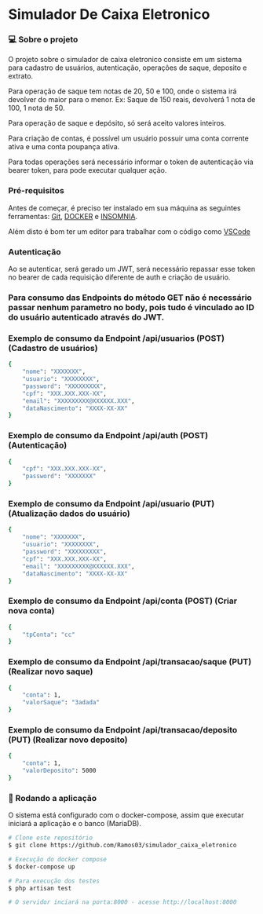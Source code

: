 # Simulador De Caixa Eletronico

### 💻 Sobre o projeto

O projeto sobre o simulador de caixa eletronico consiste em um sistema para cadastro de usuários, autenticação, operações de saque, deposito e extrato.

Para operação de saque tem notas de 20, 50 e 100, onde o sistema irá devolver do maior para o menor. Ex: Saque de 150 reais, devolverá 1 nota de 100, 1 nota de 50.

Para operação de saque e depósito, só será aceito valores inteiros.

Para criação de contas, é possível um usuário possuir uma conta corrente ativa e uma conta poupança ativa.

Para todas operações será necessário informar o token de autenticação via bearer token, para pode executar qualquer ação.


### Pré-requisitos

Antes de começar, é preciso ter instalado em sua máquina as seguintes ferramentas:
[Git](https://git-scm.com), [DOCKER](https://hub.docker.com/_/mysql) e [INSOMNIA](https://insomnia.rest/download).

Além disto é bom ter um editor para trabalhar com o código como [VSCode](https://code.visualstudio.com/)

### Autenticação
Ao se autenticar, será gerado um JWT, será necessário repassar esse token no bearer de cada requisição diferente de auth e criação de usuário.

### Para consumo das Endpoints do método GET não é necessário passar nenhum parametro no body, pois tudo é vinculado ao ID do usuário autenticado através do JWT.

### Exemplo de consumo da Endpoint /api/usuarios (POST) (Cadastro de usuários)
```bash
{
	"nome": "XXXXXXX",
	"usuario": "XXXXXXXX",
	"password": "XXXXXXXXX",
	"cpf": "XXX.XXX.XXX-XX",
	"email": "XXXXXXXXX@XXXXXX.XXX",
	"dataNascimento": "XXXX-XX-XX"
}
```

### Exemplo de consumo da Endpoint /api/auth (POST) (Autenticação)
```bash
{
	"cpf": "XXX.XXX.XXX-XX",
	"password": "XXXXXXX"
}
```

### Exemplo de consumo da Endpoint /api/usuario (PUT) (Atualização dados do usuário)
```bash
{
	"nome": "XXXXXXX",
	"usuario": "XXXXXXXX",
	"password": "XXXXXXXXX",
	"cpf": "XXX.XXX.XXX-XX",
	"email": "XXXXXXXXX@XXXXXX.XXX",
	"dataNascimento": "XXXX-XX-XX"
}
```

### Exemplo de consumo da Endpoint /api/conta (POST) (Criar nova conta)
```bash
{
	"tpConta": "cc"
}
```

### Exemplo de consumo da Endpoint /api/transacao/saque (PUT) (Realizar novo saque)
```bash
{
	"conta": 1,
	"valorSaque": "3adada"
}
```

### Exemplo de consumo da Endpoint /api/transacao/deposito (PUT) (Realizar novo deposito)
```bash
{
	"conta": 1,
	"valorDeposito": 5000
}
```

### 🎲 Rodando a aplicação

O sistema está configurado com o docker-compose, assim que executar iniciará a aplicação e o banco (MariaDB).

```bash
# Clone este repositório
$ git clone https://github.com/Ramos03/simulador_caixa_eletronico

# Execução do docker compose
$ docker-compose up

# Para execução dos testes
$ php artisan test

# O servidor inciará na porta:8000 - acesse http://localhost:8000 
```